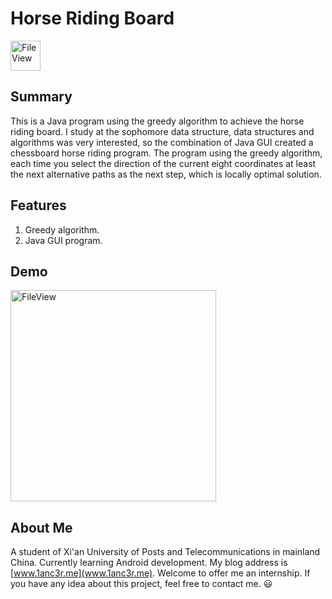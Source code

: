 # Horse Riding Board
<img src="http://o7gy5l0ax.bkt.clouddn.com/horse.png" width = "48" height = "48" alt="FileView"/>

## Summary
This is a Java program using the greedy algorithm to achieve the horse riding board. 
I study at the sophomore data structure, data structures and algorithms was very interested, so the combination of Java GUI created a chessboard horse riding program. The program using the greedy algorithm, each time you select the direction of the current eight coordinates at least the next alternative paths as the next step, which is locally optimal solution.

## Features
1. Greedy algorithm.
2. Java GUI program.

## Demo
<img src="http://o7gy5l0ax.bkt.clouddn.com/QQ%E6%88%AA%E5%9B%BE20160520200940.png" width = "329" height = "338" alt="FileView"/>

## About Me
A student of Xi'an University of Posts and Telecommunications in mainland China. Currently learning Android development.
My blog address is [www.1anc3r.me](www.1anc3r.me). Welcome to offer me an internship. If you have any idea about this project, feel free to contact me. :smiley:

